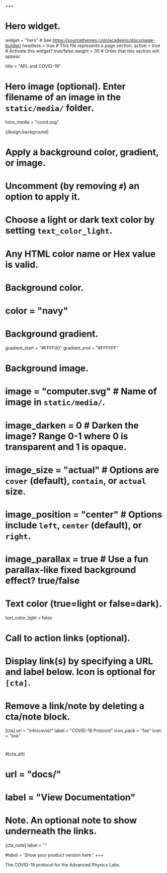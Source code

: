 +++
# Hero widget.
widget = "hero"  # See https://sourcethemes.com/academic/docs/page-builder/
headless = true  # This file represents a page section.
active = true  # Activate this widget? true/false
weight = 30  # Order that this section will appear.

title = "APL and COVID-19"

# Hero image (optional). Enter filename of an image in the `static/media/` folder.
hero_media = "covid.svg"

[design.background]
  # Apply a background color, gradient, or image.
  #   Uncomment (by removing `#`) an option to apply it.
  #   Choose a light or dark text color by setting `text_color_light`.
  #   Any HTML color name or Hex value is valid.

  # Background color.
  # color = "navy"

  # Background gradient.
  gradient_start = "#FFFF00"
  gradient_end = "#FFFFFF"

  # Background image.
  # image = "computer.svg"  # Name of image in `static/media/`.
  # image_darken = 0  # Darken the image? Range 0-1 where 0 is transparent and 1 is opaque.
  # image_size = "actual"  #  Options are `cover` (default), `contain`, or `actual` size.
  # image_position = "center"  # Options include `left`, `center` (default), or `right`.
  # image_parallax = true  # Use a fun parallax-like fixed background effect? true/false

  # Text color (true=light or false=dark).
  text_color_light = false

# Call to action links (optional).
#   Display link(s) by specifying a URL and label below. Icon is optional for `[cta]`.
#   Remove a link/note by deleting a cta/note block.
[cta]
  url = "info/covid/"
  label = "COVID-19 Protocol"
  icon_pack = "fas"
  icon = "link"

#  
#[cta_alt]
#  url = "docs/"
#  label = "View Documentation"

# Note. An optional note to show underneath the links.
[cta_note]
 label = ""


#label = '<span class="js-github-release" data-repo="gcushen/hugo-academic">Show your product version here:<!-- V --></span>'
+++

The COVID-19 protocol for the Advanced Physics Labs.
